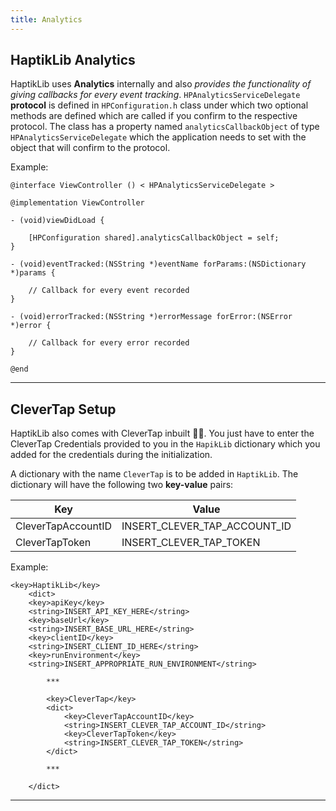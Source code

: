 ```yaml
---
title: Analytics
---
```


## HaptikLib Analytics

HaptikLib uses **Analytics** internally and also _provides the functionality of giving callbacks for every event tracking_. `HPAnalyticsServiceDelegate` **protocol** is defined in `HPConfiguration.h` class under which two optional methods are defined which are called if you confirm to the respective protocol. The class has a property named `analyticsCallbackObject` of type `HPAnalyticsServiceDelegate` which the application needs to set with the object that will confirm to the protocol.

Example:

```
@interface ViewController () < HPAnalyticsServiceDelegate >

@implementation ViewController

- (void)viewDidLoad {

    [HPConfiguration shared].analyticsCallbackObject = self;
}

- (void)eventTracked:(NSString *)eventName forParams:(NSDictionary *)params {

    // Callback for every event recorded
}

- (void)errorTracked:(NSString *)errorMessage forError:(NSError *)error {

    // Callback for every error recorded
}

@end
```

---

## CleverTap Setup

HaptikLib also comes with CleverTap inbuilt 🙌🏻. You just have to enter the CleverTap Credentials provided to you in the `HapikLib` dictionary which you added for the credentials during the initialization.

A dictionary with the name `CleverTap` is to be added in `HaptikLib`. The dictionary will have the following two **key-value** pairs:

| Key                | Value                        |
| ------------------ | ---------------------------- |
| CleverTapAccountID | INSERT_CLEVER_TAP_ACCOUNT_ID |
| CleverTapToken     | INSERT_CLEVER_TAP_TOKEN      |

Example:

```
<key>HaptikLib</key>
	<dict>
    <key>apiKey</key>
    <string>INSERT_API_KEY_HERE</string>
    <key>baseUrl</key>
    <string>INSERT_BASE_URL_HERE</string>
    <key>clientID</key>
    <string>INSERT_CLIENT_ID_HERE</string>
    <key>runEnvironment</key>
    <string>INSERT_APPROPRIATE_RUN_ENVIRONMENT</string>

		***

		<key>CleverTap</key>
		<dict>
			<key>CleverTapAccountID</key>
			<string>INSERT_CLEVER_TAP_ACCOUNT_ID</string>
			<key>CleverTapToken</key>
			<string>INSERT_CLEVER_TAP_TOKEN</string>
		</dict>

		***

	</dict>
```

---
